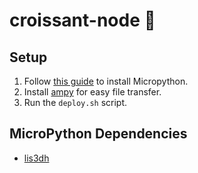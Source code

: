 # croissant-node 🥐

## Setup

1. Follow [this guide](http://docs.micropython.org/en/latest/esp8266/quickref.html) to install Micropython.
2. Install [ampy](https://pypi.org/project/adafruit-ampy/) for easy file transfer.
3. Run the `deploy.sh` script.

## MicroPython Dependencies

- [lis3dh](https://cdn.hackaday.io/files/1643567031807104/lis3dh.py)